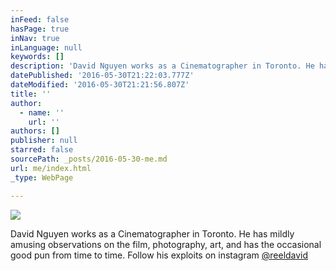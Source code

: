 ```yaml
---
inFeed: false
hasPage: true
inNav: true
inLanguage: null
keywords: []
description: 'David Nguyen works as a Cinematographer in Toronto. He has mildly amusing observations on the film, photography, art, and has the occasional good pun from time to time. Follow his exploits on instagram @reeldavid'
datePublished: '2016-05-30T21:22:03.777Z'
dateModified: '2016-05-30T21:21:56.807Z'
title: ''
author:
  - name: ''
    url: ''
authors: []
publisher: null
starred: false
sourcePath: _posts/2016-05-30-me.md
url: me/index.html
_type: WebPage

---
```

![](https://the-grid-user-content.s3-us-west-2.amazonaws.com/1175c0e3-c39d-4fe1-a723-dc855a35bffb.jpg)

David Nguyen works as a Cinematographer in Toronto. He has mildly amusing observations on the film, photography, art, and has the occasional good pun from time to time. Follow his exploits on instagram [@reeldavid][0]

[0]: https://www.instagram.com/reeldavid/